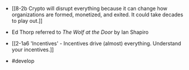 - [[8-2b Crypto will disrupt everything because it can change how organizations are formed, monetized, and exited. It could take decades to play out.]]

- Ed Thorp referred to *The Wolf at the Door* by Ian Shapiro
- [[2-1a6 'Incentives' - Incentives drive (almost) everything. Understand your incentives.]]
- #develop
